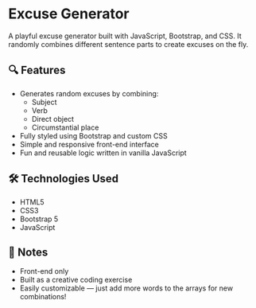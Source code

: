 <!-- hide -->
# Excuse Generator

<p>A playful excuse generator built with JavaScript, Bootstrap, and CSS. It randomly combines different sentence parts to create excuses on the fly.</p>

## 🔍 Features
<ul>
  <li>Generates random excuses by combining:
    <ul>
      <li>Subject</li>
      <li>Verb</li>
      <li>Direct object</li>
      <li>Circumstantial place</li>
    </ul>
  </li>
  <li>Fully styled using Bootstrap and custom CSS</li>
  <li>Simple and responsive front-end interface</li>
  <li>Fun and reusable logic written in vanilla JavaScript</li>
</ul>

## 🛠️ Technologies Used
<ul>
  <li>HTML5</li>
  <li>CSS3</li>
  <li>Bootstrap 5</li>
  <li>JavaScript</li>
</ul>

## 📌 Notes
<ul>
  <li>Front-end only</li>
  <li>Built as a creative coding exercise</li>
  <li>Easily customizable — just add more words to the arrays for new combinations!</li>
</ul>
